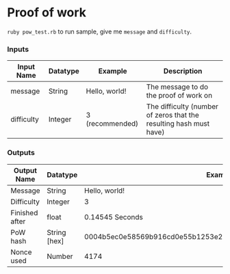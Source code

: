 # Proof of work

`ruby pow_test.rb` to run sample, give me `message` and `difficulty`.

### Inputs

Input Name | Datatype | Example        | Description
---------- | -------- | -------------- | --------
message    | String   | Hello, world!  | The message to do the proof of work on
difficulty | Integer  | 3 (recommended) | The difficulty (number of zeros that the resulting hash must have)

### Outputs

Output Name | Datatype | Example
----------- | -------- | -------
Message     | String   | Hello, world! 
Difficulty  | Integer  | 3
Finished after | float | 0.14545 Seconds
PoW hash    | String [hex] | 0004b5ec0e58569b916cd0e55b1253e2da19e8cf4d291108f8146c0ad5bd3810
Nonce used  | Number   | 4174
